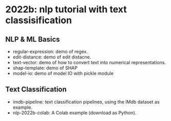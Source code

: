# 2022b: nlp tutorial with text classisification

## NLP & ML Basics
- regular-expression: demo of regex.
- edit-distance: demo of edit distacne.
- text-vector: demo of how to convert text into numerical representations.
- shap-template: demo of SHAP
- model-io: demo of model IO with pickle module

## Text Classification
- imdb-pipeline: text classification pipelines, using the IMdb dataset as example.
- nlp-2022b-colab: A Colab example (download as Python).
